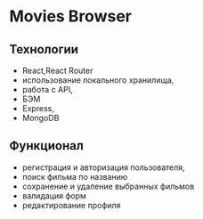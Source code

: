 # Movies Browser

## Технологии
- React,React Router
- использование локального хранилища,
- работа с API,
- БЭМ
- Express,
- MongoDB

## Функционал
- регистрация и авторизация пользователя,
- поиск фильма по названию
- сохранение и удаление выбранных фильмов
- валидация форм
- редактирование профиля